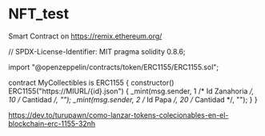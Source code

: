 # NFT_test
Smart Contract on https://remix.ethereum.org/

// SPDX-License-Identifier: MIT
pragma solidity 0.8.6;

import "@openzeppelin/contracts/token/ERC1155/ERC1155.sol";

contract MyCollectibles is ERC1155 {
    constructor() ERC1155("https://MIURL/{id}.json") {
        _mint(msg.sender, 1 /* Id Zanahoria */, 10 /* Cantidad */, "");
        _mint(msg.sender, 2 /* Id Papa      */, 20 /* Cantidad */, "");
    }
}


https://dev.to/turupawn/como-lanzar-tokens-colecionables-en-el-blockchain-erc-1155-32nh

